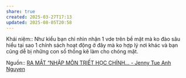 ```yaml
---
share: true
created: 2025-03-27T17:13
updated: 2025-08-05T20:58
---
```

Khái niệm:: 
Như kiểu bạn chỉ nhìn nhận 1 vde trên bề mặt mà ko đào sâu hiểu tại sao 1 chính sách hoạt động ở đây mà ko hợp lý nơi khác và bạn cũng dễ bị những con số thống kê làm cho chóng mặt.

Nguồn:: [RA MẮT “NHẬP MÔN TRIẾT HỌC CHÍNH... - Jenny Tue Anh Nguyen](https://www.facebook.com/nguyentueanh/posts/pfbid0Nc93yKtDsUQrdJ4wzTgui4yyjufXyrHsJGk791YQUB741jgfpJSWiSA3pcKqcH2Fl)
